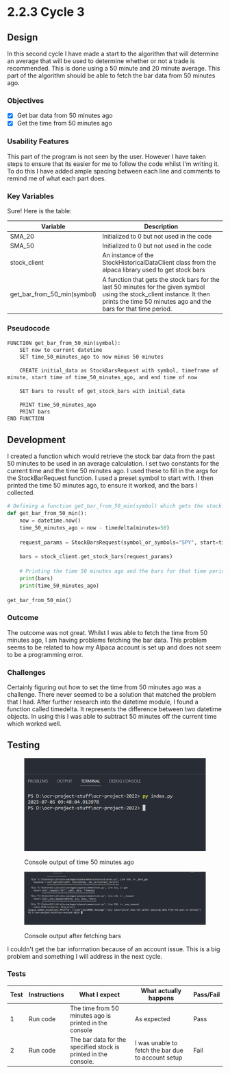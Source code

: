 # 2.2.3 Cycle 3

## Design

In this second cycle I have made a start to the algorithm that will determine an average that will be used to determine whether or not a trade is recommended. This is done using a 50 minute and 20 minute average. This part of the algorithm should be able to fetch the bar data from 50 minutes ago.

### Objectives

* [x] Get bar data from 50 minutes ago
* [x] Get the time from 50 minutes ago

### Usability Features

This part of the program is not seen by the user. However I have taken steps to ensure that its easier for me to follow the code whilst I'm writing it. To do this I have added ample spacing between each line and comments to remind me of what each part does.

### Key Variables

Sure! Here is the table:

| Variable                        | Description                                                                                                                                                                                  |
| ------------------------------- | -------------------------------------------------------------------------------------------------------------------------------------------------------------------------------------------- |
| SMA\_20                         | Initialized to 0 but not used in the code                                                                                                                                                    |
| SMA\_50                         | Initialized to 0 but not used in the code                                                                                                                                                    |
| stock\_client                   | An instance of the StockHistoricalDataClient class from the alpaca library used to get stock bars                                                                                            |
| get\_bar\_from\_50\_min(symbol) | A function that gets the stock bars for the last 50 minutes for the given symbol using the stock\_client instance. It then prints the time 50 minutes ago and the bars for that time period. |

### Pseudocode

```
FUNCTION get_bar_from_50_min(symbol):
    SET now to current datetime
    SET time_50_minutes_ago to now minus 50 minutes

    CREATE initial_data as StockBarsRequest with symbol, timeframe of minute, start time of time_50_minutes_ago, and end time of now

    SET bars to result of get_stock_bars with initial_data

    PRINT time_50_minutes_ago
    PRINT bars
END FUNCTION

```

## Development

I created a function which would retrieve the stock bar data from the past 50 minutes to be used in an average calculation. I set two constants for the current time and the time 50 minutes ago. I used these to fill in the args for the StockBarRequest function. I used a preset symbol to start with. I then printed the time 50 minutes ago, to ensure it worked, and the bars I collected.

```python
# Defining a function get_bar_from_50_min(symbol) which gets the stock bars for the last 50 minutes for the given symbol
def get_bar_from_50_min():
    now = datetime.now()
    time_50_minutes_ago = now - timedelta(minutes=50)

    request_params = StockBarsRequest(symbol_or_symbols="SPY", start=time_50_minutes_ago, end=now, timeframe=TimeFrame.Minute)

    bars = stock_client.get_stock_bars(request_params)

    # Printing the time 50 minutes ago and the bars for that time period.
    print(bars)
    print(time_50_minutes_ago)

get_bar_from_50_min()
```

### Outcome

The outcome was not great. Whilst I was able to fetch the time from 50 minutes ago, I am having problems fetching the bar data. This problem seems to be related to how my Alpaca account is set up and does not seem to be a programming error.

### Challenges

Certainly figuring out how to set the time from 50 minutes ago was a challenge. There never seemed to be a solution that matched the problem that I had. After further research into the datetime module, I found a function called timedelta. It represents the difference between two datetime objects. In using this I was able to subtract 50 minutes off the current time which worked well.

## Testing

<figure><img src="../.gitbook/assets/image (3) (1).png" alt=""><figcaption><p>Console output of time 50 minutes ago</p></figcaption></figure>

<figure><img src="../.gitbook/assets/image (5).png" alt=""><figcaption><p>Console output after fetching bars</p></figcaption></figure>

I couldn't get the bar information because of an account issue. This is a big problem and something I will address in the next cycle.

### Tests

| Test | Instructions | What I expect                                                   | What actually happens                              | Pass/Fail |
| ---- | ------------ | --------------------------------------------------------------- | -------------------------------------------------- | --------- |
| 1    | Run code     | The time from 50 minutes ago is printed in the console          | As expected                                        | Pass      |
| 2    | Run code     | The bar data for the specified stock is printed in the console. | I was unable to fetch the bar due to account setup | Fail      |
